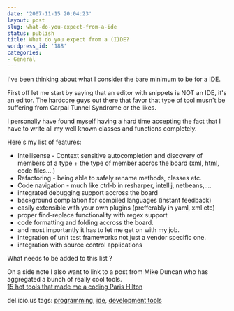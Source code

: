 ```yaml
---
date: '2007-11-15 20:04:23'
layout: post
slug: what-do-you-expect-from-a-ide
status: publish
title: What do you expect from a (I)DE?
wordpress_id: '188'
categories:
- General
---
```


I've been thinking about what I consider the bare minimum to be for a IDE.

First off let me start by saying that an editor with snippets is NOT an IDE, it's an editor. The hardcore guys out there that favor that type of tool musn't be suffering from Carpal Tunnel Syndrome or the likes. 

I personally have found myself having a hard time accepting the fact that I have to write all my well known classes and functions completely.

Here's my list of features:

  * Intellisense - Context sensitive autocompletion and discovery of members of a type + the type of member accros the board (xml, html, code files....)
  * Refactoring - being able to safely rename methods, classes etc.
  * Code navigation - much like ctrl-b in resharper, intellij, netbeans,....
  * integrated debugging support accross the board
  * background compilation for compiled languages (instant feedback)
  * easily extensible with your own plugins (prefferably in yaml, xml etc)
  * proper find-replace functionality with regex support
  * code formatting and folding accross the board.
  * and most importantly it has to let me get on with my job.
  * integration of unit test frameworks not just a vendor specific one.
  * integration with source control applications

What needs to be added to this list ?

On a side note I also want to link to a post from Mike Duncan who has aggregated a bunch of really cool tools.  
[15 hot tools that made me a coding Paris Hilton](http://www.mikeduncan.com/15-hot-tools-that-made-me-a-coding-paris-hilton/)

del.icio.us tags: [programming](http://del.icio.us/popular/programming), [ide](http://del.icio.us/popular/ide), [development tools](http://del.icio.us/popular/development%20tools)
